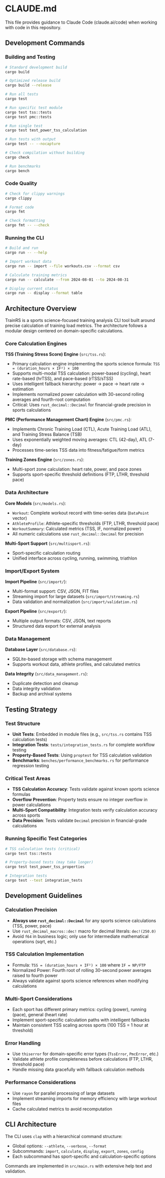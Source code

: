# CLAUDE.md

This file provides guidance to Claude Code (claude.ai/code) when working with code in this repository.

## Development Commands

### Building and Testing
```bash
# Standard development build
cargo build

# Optimized release build
cargo build --release

# Run all tests
cargo test

# Run specific test module
cargo test tss::tests
cargo test pmc::tests

# Run single test
cargo test test_power_tss_calculation

# Run tests with output
cargo test -- --nocapture

# Check compilation without building
cargo check

# Run benchmarks
cargo bench
```

### Code Quality
```bash
# Check for clippy warnings
cargo clippy

# Format code
cargo fmt

# Check formatting
cargo fmt -- --check
```

### Running the CLI
```bash
# Build and run
cargo run -- --help

# Import workout data
cargo run -- import --file workouts.csv --format csv

# Calculate training metrics
cargo run -- calculate --from 2024-08-01 --to 2024-08-31

# Display current status
cargo run -- display --format table
```

## Architecture Overview

TrainRS is a sports science-focused training analysis CLI tool built around precise calculation of training load metrics. The architecture follows a modular design centered on domain-specific calculations.

### Core Calculation Engines

**TSS (Training Stress Score) Engine** (`src/tss.rs`):
- Primary calculation engine implementing the sports science formula: `TSS = (duration_hours × IF²) × 100`
- Supports multi-modal TSS calculation: power-based (cycling), heart rate-based (hrTSS), and pace-based (rTSS/sTSS)
- Uses intelligent fallback hierarchy: power → pace → heart rate → estimation
- Implements normalized power calculation with 30-second rolling averages and fourth-root computation
- Critical: Uses `rust_decimal::Decimal` for financial-grade precision in sports calculations

**PMC (Performance Management Chart) Engine** (`src/pmc.rs`):
- Implements Chronic Training Load (CTL), Acute Training Load (ATL), and Training Stress Balance (TSB)
- Uses exponentially weighted moving averages: CTL (42-day), ATL (7-day)
- Processes time-series TSS data into fitness/fatigue/form metrics

**Training Zones Engine** (`src/zones.rs`):
- Multi-sport zone calculation: heart rate, power, and pace zones
- Supports sport-specific threshold definitions (FTP, LTHR, threshold pace)

### Data Architecture

**Core Models** (`src/models.rs`):
- `Workout`: Complete workout record with time-series data (`DataPoint` vector)
- `AthleteProfile`: Athlete-specific thresholds (FTP, LTHR, threshold pace)
- `WorkoutSummary`: Calculated metrics (TSS, IF, normalized power)
- All numeric calculations use `rust_decimal::Decimal` for precision

**Multi-Sport Support** (`src/multisport.rs`):
- Sport-specific calculation routing
- Unified interface across cycling, running, swimming, triathlon

### Import/Export System

**Import Pipeline** (`src/import/`):
- Multi-format support: CSV, JSON, FIT files
- Streaming import for large datasets (`src/import/streaming.rs`)
- Data validation and normalization (`src/import/validation.rs`)

**Export Pipeline** (`src/export/`):
- Multiple output formats: CSV, JSON, text reports
- Structured data export for external analysis

### Data Management

**Database Layer** (`src/database.rs`):
- SQLite-based storage with schema management
- Supports workout data, athlete profiles, and calculated metrics

**Data Integrity** (`src/data_management.rs`):
- Duplicate detection and cleanup
- Data integrity validation
- Backup and archival systems

## Testing Strategy

### Test Structure
- **Unit Tests**: Embedded in module files (e.g., `src/tss.rs` contains TSS calculation tests)
- **Integration Tests**: `tests/integration_tests.rs` for complete workflow testing
- **Property-Based Tests**: Using `proptest` for TSS calculation validation
- **Benchmarks**: `benches/performance_benchmarks.rs` for performance regression testing

### Critical Test Areas
- **TSS Calculation Accuracy**: Tests validate against known sports science formulas
- **Overflow Prevention**: Property tests ensure no integer overflow in power calculations
- **Multi-Sport Compatibility**: Integration tests verify calculation accuracy across sports
- **Data Precision**: Tests validate `Decimal` precision in financial-grade calculations

### Running Specific Test Categories
```bash
# TSS calculation tests (critical)
cargo test tss::tests

# Property-based tests (may take longer)
cargo test test_power_tss_properties

# Integration tests
cargo test --test integration_tests
```

## Development Guidelines

### Calculation Precision
- **Always use `rust_decimal::Decimal`** for any sports science calculations (TSS, power, pace)
- Use `rust_decimal_macros::dec!` macro for decimal literals: `dec!(250.0)`
- Avoid `f64` in business logic; only use for intermediate mathematical operations (sqrt, etc.)

### TSS Calculation Implementation
- Formula: `TSS = (duration_hours × IF²) × 100` where `IF = NP/FTP`
- Normalized Power: Fourth root of rolling 30-second power averages raised to fourth power
- Always validate against sports science references when modifying calculations

### Multi-Sport Considerations
- Each sport has different primary metrics: cycling (power), running (pace), general (heart rate)
- Implement sport-specific calculation paths with intelligent fallbacks
- Maintain consistent TSS scaling across sports (100 TSS = 1 hour at threshold)

### Error Handling
- Use `thiserror` for domain-specific error types (`TssError`, `PmcError`, etc.)
- Validate athlete profile completeness before calculations (FTP, LTHR, threshold pace)
- Handle missing data gracefully with fallback calculation methods

### Performance Considerations
- Use `rayon` for parallel processing of large datasets
- Implement streaming imports for memory efficiency with large workout files
- Cache calculated metrics to avoid recomputation

## CLI Architecture

The CLI uses `clap` with a hierarchical command structure:
- Global options: `--athlete`, `--verbose`, `--format`
- Subcommands: `import`, `calculate`, `display`, `export`, `zones`, `config`
- Each subcommand has sport-specific and calculation-specific options

Commands are implemented in `src/main.rs` with extensive help text and validation.